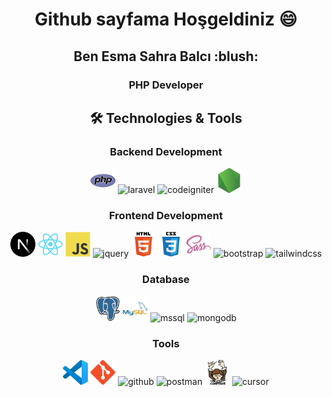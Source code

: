 <h1 align="center">Github sayfama Hoşgeldiniz  😄</h1>

<h2 align="center">Ben Esma Sahra Balcı :blush:</h2>

<h3 align="center">PHP Developer</h3>

<h2 align="center">🛠️ Technologies & Tools</h2>

<p align="center">
  <h3 align="center">Backend Development</h3>
  <p align="center">
    <img src="https://raw.githubusercontent.com/devicons/devicon/master/icons/php/php-original.svg" alt="php" width="40" height="40"/>
    <img src="https://cdn.worldvectorlogo.com/logos/laravel-2.svg" alt="laravel" width="40" height="40"/>
    <img src="https://cdn.worldvectorlogo.com/logos/codeigniter.svg" alt="codeigniter" width="40" height="40"/>
    <img src="https://raw.githubusercontent.com/devicons/devicon/master/icons/nodejs/nodejs-original.svg" alt="nodejs" width="40" height="40"/>
  </p>

  <h3 align="center">Frontend Development</h3>
  <p align="center">
    <img src="https://raw.githubusercontent.com/devicons/devicon/master/icons/nextjs/nextjs-original.svg" alt="nextjs" width="40" height="40"/>
    <img src="https://raw.githubusercontent.com/devicons/devicon/master/icons/react/react-original.svg" alt="react" width="40" height="40"/>
    <img src="https://raw.githubusercontent.com/devicons/devicon/master/icons/javascript/javascript-original.svg" alt="javascript" width="40" height="40"/>
    <img src="https://cdn.worldvectorlogo.com/logos/jquery-6.svg" alt="jquery" width="40" height="40"/>
    <img src="https://raw.githubusercontent.com/devicons/devicon/master/icons/html5/html5-original-wordmark.svg" alt="html5" width="40" height="40"/>
    <img src="https://raw.githubusercontent.com/devicons/devicon/master/icons/css3/css3-original-wordmark.svg" alt="css3" width="40" height="40"/>
    <img src="https://raw.githubusercontent.com/devicons/devicon/master/icons/sass/sass-original.svg" alt="scss" width="40" height="40"/> 
    <img src="https://upload.wikimedia.org/wikipedia/commons/b/b2/Bootstrap_logo.svg" alt="bootstrap" width="40" height="40"/>
    <img src="https://upload.wikimedia.org/wikipedia/commons/d/d5/Tailwind_CSS_Logo.svg" alt="tailwindcss" width="40" height="40"/>
  </p>

  <h3 align="center">Database</h3>
  <p align="center">
    <img src="https://raw.githubusercontent.com/devicons/devicon/master/icons/postgresql/postgresql-original.svg" alt="postgresql" width="40" height="40"/>
    <img src="https://raw.githubusercontent.com/devicons/devicon/master/icons/mysql/mysql-original-wordmark.svg" alt="mysql" width="40" height="40"/>
    <img src="https://www.svgrepo.com/show/303229/microsoft-sql-server-logo.svg" alt="mssql" width="40" height="40"/>
    <img src="https://cdn.worldvectorlogo.com/logos/mongodb-icon-2.svg" alt="mongodb" width="40" height="40"/>
  </p>

  <h3 align="center">Tools</h3>
  <p align="center">
    <img src="https://raw.githubusercontent.com/devicons/devicon/master/icons/vscode/vscode-original.svg" alt="vscode" width="40" height="40"/>
    <img src="https://raw.githubusercontent.com/devicons/devicon/master/icons/git/git-original.svg" alt="git" width="40" height="40"/>
    <img src="https://github.githubassets.com/images/modules/logos_page/GitHub-Mark.png" alt="github" width="40" height="40"/>
    <img src="https://www.vectorlogo.zone/logos/getpostman/getpostman-icon.svg" alt="postman" width="40" height="40"/>
    <img src="https://raw.githubusercontent.com/devicons/devicon/master/icons/composer/composer-original.svg" alt="composer" width="40" height="40"/>
    <img src="https://www.cursor.so/favicon.ico" alt="cursor" width="40" height="40"/>
  </p>
</p>
